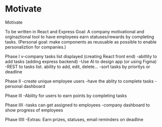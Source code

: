 # Motivate
Motivate

To be written in React and Express
Goal: A company motivational and orginaztional tool to have employees earn statuses/rewards by completing tasks.
(Personal goal: make components as reusuable as possible to enable personaliztion for companies.)

Phase I
v-company tasks list displayed (creating React front end)
-abitlity to add tasks (adding express backend)
-Use AI to design app (or using Figma)
-REST to tasks list. ability to add, edit, delete...
-sort tasks by prioritys or deadline


Phase II
-create unique employee users
-have the ablity to complete tasks
-personal dashboard

Phase III
-Ability for users to earn points by completing tasks

Phase IIII
-tasks can get assigned to employees
-company dashboard to show progress of employees

Phase IIIII
-Extras: Earn prizes, statuses, email reminders on deadline
